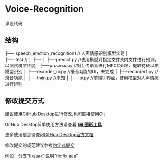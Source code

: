 # Voice-Recognition
 
课设代码

## 结构

├── speech_emotion_recognition1             // 人声情感识别模型实现
│   
├── test                                    //
│   ├──
│   ├──predict.py //使用模型对指定文件夹内文件进行预测，以测试模型性能
│   ├──process.py //对上传语音进行MFCC处理，提取特征以供模型识别
│   ├──recorder_ui.py //录音功能的UI，未完成
│   ├──recorder1.py //录音功能
│   ├──train.py //未知
│   ├──ui.py //前端UI界面，使用模型对人声情感进行辨别



## 修改提交方式

建议使用[GitHub Desktop](https://desktop.github.com/)进行修改,也可直接使用Git

GitHub Desktop简单使用方法请查看 **[Git 图形工具](https://zhuanlan.zhihu.com/p/506933414)**

更多使用信息请查阅[GitHub Desktop官方文档](https://docs.github.com/zh/desktop/overview/getting-started-with-github-desktop)

修改提交的规范建议参考[约定式提交](https://www.conventionalcommits.org/zh-hans/v1.0.0/)

例如：分支“fix/aaa”  说明“fix:fix aaa”